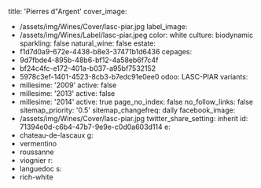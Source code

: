 title: 'Pierres d&quot;Argent'
cover_image:
  - /assets/img/Wines/Cover/lasc-piar.jpg
label_image:
  - /assets/img/Wines/Label/lasc-piar.jpeg
color: white
culture: biodynamic
sparkling: false
natural_wine: false
estate:
  - f1d7d0a9-672e-4438-b8e3-37471b1d6436
cepages:
  - 9d7fbde4-895b-48b6-bf12-4a58eb6f7c4f
  - bf24c4fc-e172-401a-b037-a95bf7532152
  - 5978c3ef-1401-4523-8cb3-b7edc91e0ee0
odoo: LASC-PIAR
variants:
  -
    millesime: '2009'
    active: false
  -
    millesime: '2013'
    active: false
  -
    millesime: '2014'
    active: true
page_no_index: false
no_follow_links: false
sitemap_priority: '0.5'
sitemap_changefreq: daily
facebook_image:
  - /assets/img/Wines/Cover/lasc-piar.jpg
twitter_share_setting: inherit
id: 71394e0d-c6b4-47b7-9e9e-c0d0a603d114
e:
  - chateau-de-lascaux
g:
  - vermentino
  - roussanne
  - viognier
r:
  - languedoc
s:
  - rich-white
